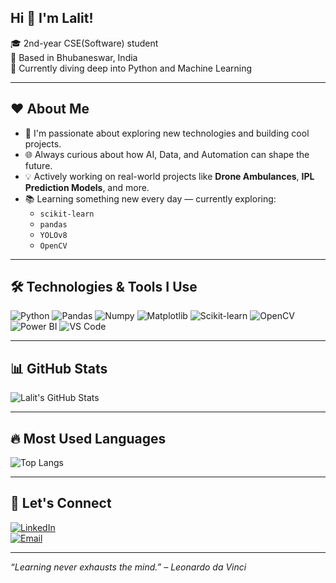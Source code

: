 ## Hi 👋 I'm Lalit!

🎓 2nd-year CSE(Software) student  
📍 Based in Bhubaneswar, India  
🚀 Currently diving deep into Python and Machine Learning  

---

## ❤️ About Me

- 🤖 I'm passionate about exploring new technologies and building cool projects.  
- 🌐 Always curious about how AI, Data, and Automation can shape the future.  
- 💡 Actively working on real-world projects like **Drone Ambulances**, **IPL Prediction Models**, and more.  
- 📚 Learning something new every day — currently exploring:
  - `scikit-learn`
  - `pandas`
  - `YOLOv8`
  - `OpenCV`

---

## 🛠 Technologies & Tools I Use

![Python](https://img.shields.io/badge/Python-3776AB?style=for-the-badge&logo=python&logoColor=white)
![Pandas](https://img.shields.io/badge/Pandas-150458?style=for-the-badge&logo=pandas)
![Numpy](https://img.shields.io/badge/Numpy-013243?style=for-the-badge&logo=numpy&logoColor=white)
![Matplotlib](https://img.shields.io/badge/Matplotlib-ffffff?style=for-the-badge&logo=plotly&logoColor=blue)
![Scikit-learn](https://img.shields.io/badge/Scikit--learn-F7931E?style=for-the-badge&logo=scikit-learn&logoColor=white)
![OpenCV](https://img.shields.io/badge/OpenCV-5C3EE8?style=for-the-badge&logo=opencv&logoColor=white)
![Power BI](https://img.shields.io/badge/PowerBI-F2C811?style=for-the-badge&logo=powerbi&logoColor=black)
![VS Code](https://img.shields.io/badge/VS%20Code-007ACC?style=for-the-badge&logo=visual-studio-code&logoColor=white)

---

## 📊 GitHub Stats

![Lalit's GitHub Stats](https://github-readme-stats.vercel.app/api?username=coderbony&show_icons=true&theme=radical)

---

## 🔥 Most Used Languages

![Top Langs](https://github-readme-stats.vercel.app/api/top-langs/?username=coderbony&layout=compact&theme=tokyonight)

---

## 🤝 Let's Connect

[![LinkedIn](https://img.shields.io/badge/LinkedIn-Connect-blue?style=flat-square&logo=linkedin)](https://www.linkedin.com/in/YOUR_LINKEDIN_PROFILE)  
[![Email](https://img.shields.io/badge/Email-Me-red?style=flat-square&logo=gmail)](mailto:YOUR_EMAIL_ADDRESS)

---

*“Learning never exhausts the mind.” – Leonardo da Vinci*
